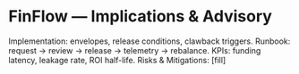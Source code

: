 # FinFlow — Implications & Advisory
Implementation: envelopes, release conditions, clawback triggers.
Runbook: request → review → release → telemetry → rebalance.
KPIs: funding latency, leakage rate, ROI half-life.
Risks & Mitigations: [fill]

